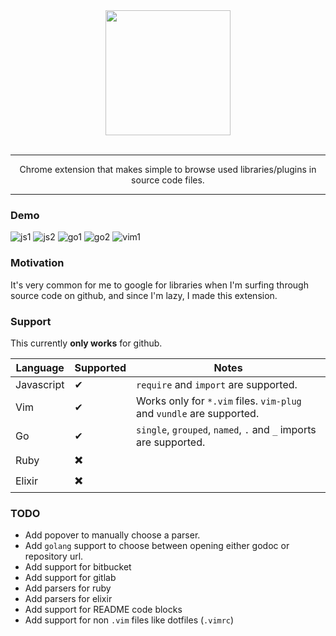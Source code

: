 <div align="center">
  <a href="https://github.com/sebastianvera/nosey">
    <img width="200" heigth="200" src="https://github.com/sebastianvera/nosey/raw/master/assets/noseysquare.png">
  </a>
  <br>
  <br>
  <hr>
  <p>
    Chrome extension that makes simple to browse used libraries/plugins in source code files.
  <p>
  <hr>
</div>

### Demo

![js1](https://github.com/sebastianvera/nosey/blob/master/assets/js1.gif)
![js2](https://github.com/sebastianvera/nosey/blob/master/assets/js2.gif)
![go1](https://github.com/sebastianvera/nosey/blob/master/assets/go1.gif)
![go2](https://github.com/sebastianvera/nosey/blob/master/assets/go2.gif)
![vim1](https://github.com/sebastianvera/nosey/blob/master/assets/vim1.gif)

### Motivation

It's very common for me to google for libraries when I'm surfing through source code on github, and since I'm lazy,
I made this extension.

### Support

This currently **only works** for github.

Language   | Supported | Notes
---        | ---       | ---
Javascript | ✔         | `require` and `import` are supported.
Vim        | ✔         | Works only for `*.vim` files. `vim-plug` and `vundle` are supported.
Go         | ✔         | `single`, `grouped`, `named`, `.` and `_` imports are supported.
Ruby       | ✖️         |
Elixir     | ✖️         |

### TODO

- Add popover to manually choose a parser.
- Add `golang` support to choose between opening either godoc or repository url. 
- Add support for bitbucket
- Add support for gitlab
- Add parsers for ruby
- Add parsers for elixir
- Add support for README code blocks
- Add support for non `.vim` files like dotfiles (`.vimrc`)
